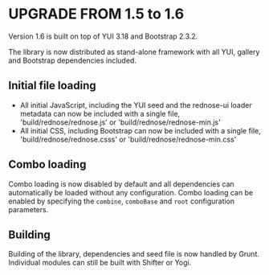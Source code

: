 # UPGRADE FROM 1.5 to 1.6

Version 1.6 is built on top of YUI 3.18 and Bootstrap 2.3.2.

The library is now distributed as stand-alone framework with all YUI, gallery and Bootstrap dependencies included.

## Initial file loading

 * All initial JavaScript, including the YUI seed and the rednose-ui loader metadata can now be included with a single file, 'build/rednose/rednose.js' or 'build/rednose/rednose-min.js'
 * All initial CSS, including Bootstrap can now be included with a single file, 'build/rednose/rednose.csss' or 'build/rednose/rednose-min.css'

## Combo loading

Combo loading is now disabled by default and all dependencies can automatically be loaded without any configuration. Combo loading can be enabled by specifying the `combine`, `comboBase` and `root` configuration parameters.

## Building

Building of the library, dependencies and seed file is now handled by Grunt. Individual modules can still be built with Shifter or Yogi.
